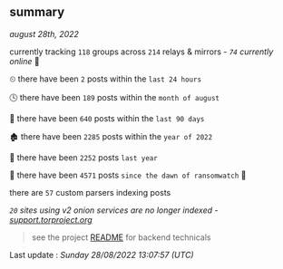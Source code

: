 
## summary
_august 28th, 2022_

currently tracking `118` groups across `214` relays & mirrors - _`74` currently online_ 📡

⏲ there have been `2` posts within the `last 24 hours`

🕓 there have been `189` posts within the `month of august`

📅 there have been `640` posts within the `last 90 days`

🏚 there have been `2285` posts within the `year of 2022`

🚀 there have been `2252` posts `last year`

🦕 there have been `4571` posts `since the dawn of ransomwatch` 🐣

there are `57` custom parsers indexing posts

_`20` sites using v2 onion services are no longer indexed - [support.torproject.org](https://support.torproject.org/onionservices/v2-deprecation/)_

> see the project [README](https://github.com/jmousqueton/ransomwatch#readme) for backend technicals



Last update : _Sunday 28/08/2022 13:07:57 (UTC)_

